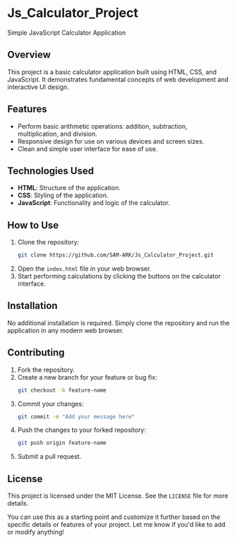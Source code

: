 # Js_Calculator_Project

Simple JavaScript Calculator Application

## Overview
This project is a basic calculator application built using HTML, CSS, and JavaScript. It demonstrates fundamental concepts of web development and interactive UI design.

## Features
- Perform basic arithmetic operations: addition, subtraction, multiplication, and division.
- Responsive design for use on various devices and screen sizes.
- Clean and simple user interface for ease of use.

## Technologies Used
- **HTML**: Structure of the application.
- **CSS**: Styling of the application.
- **JavaScript**: Functionality and logic of the calculator.

## How to Use
1. Clone the repository:
   ```bash
   git clone https://github.com/SAM-ARK/Js_Calculator_Project.git
   ```
2. Open the `index.html` file in your web browser.
3. Start performing calculations by clicking the buttons on the calculator interface.

## Installation
No additional installation is required. Simply clone the repository and run the application in any modern web browser.

## Contributing
1. Fork the repository.
2. Create a new branch for your feature or bug fix:
   ```bash
   git checkout -b feature-name
   ```
3. Commit your changes:
   ```bash
   git commit -m "Add your message here"
   ```
4. Push the changes to your forked repository:
   ```bash
   git push origin feature-name
   ```
5. Submit a pull request.

## License
This project is licensed under the MIT License. See the `LICENSE` file for more details.



You can use this as a starting point and customize it further based on the specific details or features of your project. Let me know if you'd like to add or modify anything!
